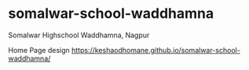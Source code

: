 # somalwar-school-waddhamna
Somalwar Highschool Waddhamna, Nagpur

Home Page design
https://keshaodhomane.github.io/somalwar-school-waddhamna/

